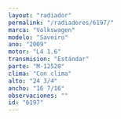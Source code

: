 ```yaml
---
layout: "radiador"
permalink: "/radiadores/6197/"
marca: "Volkswagen"
modelo: "Saveiro"
ano: "2009"
motor: "L4 1.6"
transmision: "Estándar"
parte: "M-12528"
clima: "Con clima"
alto: "24 3/4"
ancho: "16 7/16"
observaciones: ""
id: "6197"
---
```


